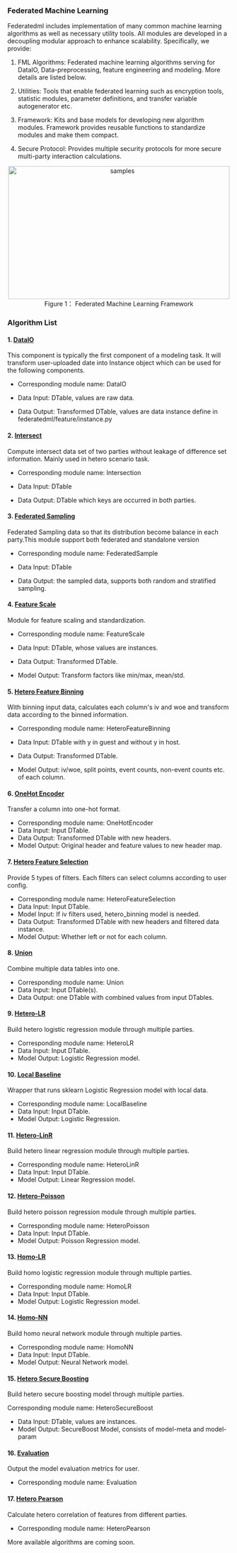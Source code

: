 ### Federated Machine Learning

Federatedml includes implementation of many common machine learning algorithms as well as necessary utility tools. All modules are developed in a decoupling modular approach to enhance scalability. Specifically, we provide:

1. FML Algorithms: Federated machine learning algorithms serving for DataIO, Data-preprocessing, feature engineering and modeling. More details are listed below.

2. Utilities: Tools that enable federated learning such as encryption tools, statistic modules, parameter definitions, and transfer variable autogenerator etc.

3. Framework: Kits and base models for developing new algorithm modules. Framework provides reusable functions to standardize modules and make them compact.

4. Secure Protocol: Provides multiple security protocols for more secure multi-party interaction calculations.

 <div style="text-align:center", align=center>
<img src="../doc/images/federatedml_structure.png" alt="samples" width="500" height="300" /><br/>
Figure 1： Federated Machine Learning Framework
</div>

### Algorithm List

#### 1. [DataIO](./util/README.md)
This component is typically the first component of a modeling task. It will transform user-uploaded date into Instance object which can be used for the following components.

- Corresponding module name: DataIO

- Data Input: DTable, values are raw data.
- Data Output: Transformed DTable, values are data instance define in federatedml/feature/instance.py


#### 2. [Intersect](./statistic/intersect/README.md)
Compute intersect data set of two parties without leakage of difference set information. Mainly used in hetero scenario task.

- Corresponding module name: Intersection

- Data Input: DTable
- Data Output: DTable which keys are occurred in both parties.


#### 3. [Federated Sampling](./feature/README.md)
Federated Sampling data so that its distribution become balance in each party.This module support both federated and standalone version

- Corresponding module name: FederatedSample

- Data Input: DTable
- Data Output: the sampled data, supports both random and stratified sampling.


#### 4. [Feature Scale](./feature/README.md)
Module for feature scaling and standardization.

- Corresponding module name: FeatureScale

- Data Input: DTable, whose values are instances.
- Data Output: Transformed DTable.
- Model Output: Transform factors like min/max, mean/std.


#### 5. [Hetero Feature Binning](./feature/README.md)
With binning input data, calculates each column's iv and woe and transform data according to the binned information.

- Corresponding module name: HeteroFeatureBinning

- Data Input: DTable with y in guest and without y in host.
- Data Output: Transformed DTable.
- Model Output: iv/woe, split points, event counts, non-event counts etc. of each column.


#### 6. [OneHot Encoder](./feature/README.md)
Transfer a column into one-hot format.

- Corresponding module name: OneHotEncoder
- Data Input: Input DTable.
- Data Output: Transformed DTable with new headers.
- Model Output: Original header and feature values to new header map.


#### 7. [Hetero Feature Selection](./feature/README.md)
Provide 5 types of filters. Each filters can select columns according to user config.

- Corresponding module name: HeteroFeatureSelection
- Data Input: Input DTable.
- Model Input: If iv filters used, hetero_binning model is needed.
- Data Output: Transformed DTable with new headers and filtered data instance.
- Model Output: Whether left or not for each column.


#### 8. [Union](./statistic/union/README.md)
Combine multiple data tables into one. 

- Corresponding module name: Union
- Data Input: Input DTable(s).
- Data Output: one DTable with combined values from input DTables.


#### 9. [Hetero-LR](./linear_model/logistic_regression/README.md)
Build hetero logistic regression module through multiple parties.

- Corresponding module name: HeteroLR
- Data Input: Input DTable.
- Model Output: Logistic Regression model.


#### 10. [Local Baseline](./local_baseline/README.md)
Wrapper that runs sklearn Logistic Regression model with local data.

- Corresponding module name: LocalBaseline
- Data Input: Input DTable.
- Model Output: Logistic Regression.


#### 11. [Hetero-LinR](./linear_model/linear_regression/README.md)
Build hetero linear regression module through multiple parties.

- Corresponding module name: HeteroLinR
- Data Input: Input DTable.
- Model Output: Linear Regression model.


#### 12. [Hetero-Poisson](./linear_model/poisson_regression/README.md)
Build hetero poisson regression module through multiple parties.

- Corresponding module name: HeteroPoisson
- Data Input: Input DTable.
- Model Output: Poisson Regression model.


#### 13. [Homo-LR](./linear_model/logistic_regression/README.md)
Build homo logistic regression module through multiple parties.

- Corresponding module name: HomoLR
- Data Input: Input DTable.
- Model Output: Logistic Regression model.


#### 14. [Homo-NN](./nn/homo_nn/README.md)
Build homo neural network module through multiple parties.

- Corresponding module name: HomoNN
- Data Input: Input DTable.
- Model Output: Neural Network model.


#### 15. [Hetero Secure Boosting](./tree/README.md)
Build hetero secure boosting model through multiple parties.

Corresponding module name: HeteroSecureBoost

- Data Input: DTable, values are instances.
- Model Output: SecureBoost Model, consists of model-meta and model-param


#### 16. [Evaluation](./evaluation/README.md)
Output the model evaluation metrics for user.

- Corresponding module name: Evaluation


#### 17. [Hetero Pearson](./statistic/correlation/README.md)
Calculate hetero correlation of features from different parties.

- Corresponding module name: HeteroPearson



More available algorithms are coming soon.
